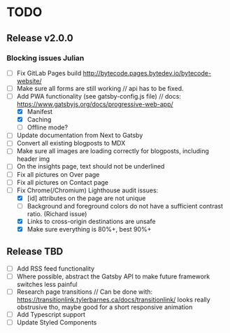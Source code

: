 # TODO

## Release v2.0.0

### Blocking issues Julian

* [ ] Fix GitLab Pages build http://bytecode.pages.bytedev.io/bytecode-website/
* [ ] Make sure all forms are still working // api has to be fixed.
* [ ] Add PWA functionality (see gatsby-config.js file) // docs: https://www.gatsbyjs.org/docs/progressive-web-app/
    * [x] Manifest
    * [x] Caching
    * [ ] Offline mode?
* [ ] Update documentation from Next to Gatsby
* [ ] Convert all existing blogposts to MDX
* [ ] Make sure all images are loading correctly for blogposts, including header img
* [ ] On the insights page, text should not be underlined
* [ ] Fix all pictures on Over page
* [ ] Fix all pictures on Contact page
* [ ] Fix Chrome(/Chromium) Lighthouse audit issues:
    * [x] [id] attributes on the page are not unique
    * [ ] Background and foreground colors do not have a sufficient contrast ratio. (Richard issue)
    * [x] Links to cross-origin destinations are unsafe
    * [x] Make sure everything is 80%+, best 90%+

## Release TBD

* [ ] Add RSS feed functionality
* [ ] Where possible, abstract the Gatsby API to make future framework switches less painful
* [ ] Research page transitions // Can be done with: https://transitionlink.tylerbarnes.ca/docs/transitionlink/ looks really obstrusive tho, maybe good for a short responsive animation
* [ ] Add Typescript support
* [ ] Update Styled Components
